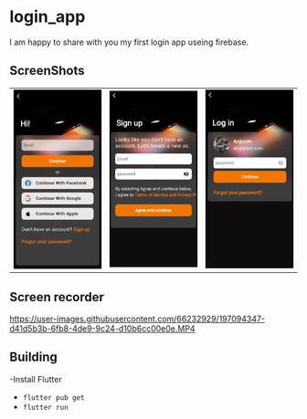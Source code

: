 # login_app

I am happy to share with you my first login app useing firebase.

## ScreenShots

<table>
    <tr>
        <td><img src="assets/image/scr1.jpg" width="300" /></td>
        <td><img src="assets/image/scr2.jpg" width="300" /></td>
        <td><img src="assets/image/scr3.jpg" width="300" /></td>
    </tr>
</table>

## Screen recorder

https://user-images.githubusercontent.com/66232929/197094347-d41d5b3b-6fb8-4de9-9c24-d10b6cc00e0e.MP4



## Building

-Install Flutter
- `flutter pub get`
- `flutter run`
